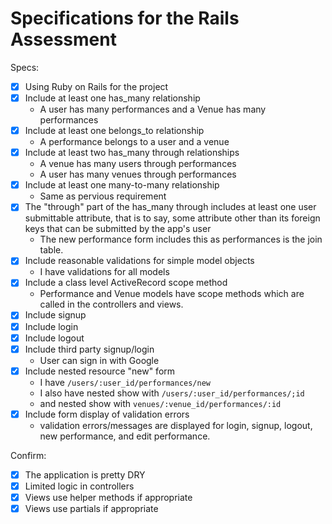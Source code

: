# Specifications for the Rails Assessment

Specs:
- [x] Using Ruby on Rails for the project
- [x] Include at least one has_many relationship
    - A user has many performances and a Venue has many performances
- [x] Include at least one belongs_to relationship
    - A performance belongs to a user and a venue
- [x] Include at least two has_many through relationships
    - A venue has many users through performances
    - A user has many venues through performances
- [x] Include at least one many-to-many relationship
    - Same as pervious requirement
- [x] The "through" part of the has_many through includes at least one user submittable attribute, that is to say, some attribute other than its foreign keys that can be submitted by the app's user 
    - The new performance form includes this as performances is the join table.
- [x] Include reasonable validations for simple model objects 
    - I have validations for all models
- [x] Include a class level ActiveRecord scope method 
    - Performance and Venue models have scope methods which are called in the controllers and views.
- [x] Include signup 
- [x] Include login 
- [x] Include logout
- [x] Include third party signup/login 
    - User can sign in with Google
- [x] Include nested resource "new" form 
    - I have `/users/:user_id/performances/new`
    - I also have nested show with `/users/:user_id/performances/;id`
    - and nested show with `venues/:venue_id/performances/:id`
- [x] Include form display of validation errors
    - validation errors/messages are displayed for login, signup, logout, new performance, and edit performance.

Confirm:
- [x] The application is pretty DRY
- [x] Limited logic in controllers
- [x] Views use helper methods if appropriate
- [x] Views use partials if appropriate